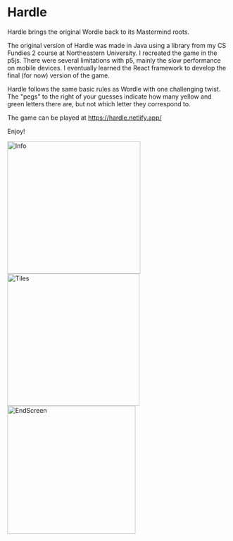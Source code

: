 # Hardle
Hardle brings the original Wordle back to its Mastermind roots.

The original version of Hardle was made in Java using a library from my CS Fundies 2 course at Northeastern University. I recreated the game in the p5js. There were several limitations with p5, mainly the slow performance on mobile devices. I eventually learned the React framework to develop the final (for now) version of the game.

Hardle follows the same basic rules as Wordle with one challenging twist. The "pegs" to the right of your guesses indicate how many yellow and green letters there are, but not which letter they correspond to.

The game can be played at https://hardle.netlify.app/

Enjoy!

<img width="301.5" alt="Info" src="https://user-images.githubusercontent.com/102766475/214426075-359b5ac9-5106-4234-9dc6-fc74f7ae3883.png"> <img width="300" alt="Tiles" src="https://user-images.githubusercontent.com/102766475/212548211-663d16f4-05a9-4093-91f6-ba0ff07d5d15.png"> <img width="291" alt="EndScreen" src="https://user-images.githubusercontent.com/102766475/212548267-7083e4a9-ee90-476b-9739-bc3bbbbd13f8.png">


